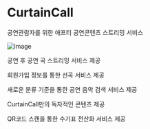 # CurtainCall
공연관람자를 위한 애프터 공연콘텐츠 스트리밍 서비스

![image](https://user-images.githubusercontent.com/43868550/60342291-0cf19000-99ec-11e9-91a1-75a53f6ce82f.png)

공연 후 공연 곡 스트리밍 서비스 제공



회원가입 정보를 통한 선곡 서비스 제공



새로운 분류 기준을 통한 공연 음악 검색 서비스 제공



CurtainCall만의 독자적인 콘텐츠 제공



QR코드 스캔을 통한 수기표 전산화 서비스 제공



